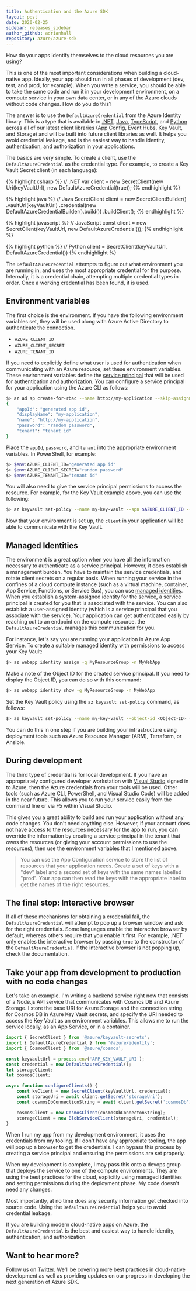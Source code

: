 ```yaml
---
title: Authentication and the Azure SDK
layout: post
date: 2020-02-25
sidebar: releases_sidebar
author_github: adrianhall
repository: azure/azure-sdk
---
```


How do your apps identify themselves to the cloud resources you are using?  

This is one of the most important considerations when building a cloud-native app.  Ideally, your app should run in all phases of development (dev, test, and prod, for example).  When you write a service, you should be able to take the same code and run it in your development environment, on a compute service in your own data center, or in any of the Azure clouds without code changes.  How do you do this?

The answer is to use the `DefaultAzureCredential` from the Azure Identity library.  This is a type that is available in [.NET](https://azuresdkdocs.blob.core.windows.net/$web/dotnet/Azure.Identity/1.1.1/api/index.html), [Java](https://azuresdkdocs.blob.core.windows.net/$web/java/azure-identity/1.1.0-beta.1/index.html), [TypeScript](https://azuresdkdocs.blob.core.windows.net/$web/javascript/azure-identity/1.0.2/index.html), and [Python](https://azuresdkdocs.blob.core.windows.net/$web/python/azure-identity/1.3.0/index.html) across all of our latest client libraries (App Config, Event Hubs, Key Vault, and Storage) and will be built into future client libraries as well.  It helps you avoid credential leakage, and is the easiest way to handle identity, authentication, and authorization in your applications.

The basics are very simple.  To create a client, use the `DefaultAzureCredential` as the credential type.  For example, to create a Key Vault Secret client (in each language):

{% highlight csharp %}
// .NET
var client = new SecretClient(new Uri(keyVaultUrl), new DefaultAzureCredential(true));
{% endhighlight %}


{% highlight java %}
// Java
SecretClient client = new SecretClientBuilder()
        .vaultUrl(keyVaultUrl)
        .credential(new DefaultAzureCredentialBuilder().build())
        .buildClient();
{% endhighlight %}

{% highlight javascript %}
// JavaScript
const client = new SecretClient(keyVaultUrl, new DefaultAzureCredential());
{% endhighlight %}

{% highlight python %}
// Python
client = SecretClient(keyVaultUrl, DefaultAzureCredential())
{% endhighlight %}

The `DefaultAzureCredential` attempts to figure out what environment you are running in, and uses the most appropriate credential for the purpose.  Internally, it is a credential chain, attempting multiple credential types in order.  Once a working credential has been found, it is used.

## Environment variables

The first choice is the environment.  If you have the following environment variables set, they will be used along with Azure Active Directory to authenticate the connection.

* `AZURE_CLIENT_ID`
* `AZURE_CLIENT_SECRET`
* `AZURE_TENANT_ID`

If you need to explicitly define what user is used for authentication when communicating with an Azure resource, set these environment variables.  These environment variables define the [service principal](https://docs.microsoft.com/azure/active-directory/develop/app-objects-and-service-principals) that will be used for authentication and authorization.  You can configure a service principal for your application using the Azure CLI as follows:

```bash
$> az ad sp create-for-rbac --name http://my-application --skip-assignment
{
    "appId": "generated app id",
    "displayName": "my-application",
    "name": "http://my-application",
    "password": "random password",
    "tenant": "tenant id"
}
```

Place the `appId`, `password`, and `tenant` into the appropriate environment variables.  In PowerShell, for example:

```bash
$> $env:AZURE_CLIENT_ID="generated app id"
$> $env:AZURE_CLIENT_SECRET="random password"
$> $env:AZURE_TENANT_ID="tenant id"
```

You will also need to give the service principal permissions to access the resource.  For example, for the Key Vault example above, you can use the following:

```bash
$> az keyvault set-policy --name my-key-vault --spn $AZURE_CLIENT_ID --secret-permissions get list
```

Now that your environment is set up, the `client` in your application will be able to communicate with the Key Vault.

## Managed Identities

The environment is a great option when you have all the information necessary to authenticate as a service principal.  However, it does establish a management burden.  You have to maintain the service credentials, and rotate client secrets on a regular basis.  When running your service in the confines of a cloud compute instance (such as a virtual machine, container, App Service, Functions, or Service Bus), you can use [managed identities](https://docs.microsoft.com/azure/active-directory/managed-identities-azure-resources/overview).  When you establish a system-assigned identity for the service, a service principal is created for you that is associated with the service.  You can also establish a user-assigned identity (which is a service principal that you associate with the service).  Your application can get authenticated easily by reaching out to an endpoint on the compute resource.  the `DefaultAzureCredential` manages this communication for you.

For instance, let's say you are running your application in Azure App Service.  To create a suitable managed identity with permissions to access your Key Vault:

```bash
$> az webapp identity assign -g MyResourceGroup -n MyWebApp
```

Make a note of the Object ID for the created service principal.  If you need to display the Object ID, you can do so with this command:

```bash
$> az webapp identity show -g MyResourceGroup -n MyWebApp
```

Set the Key Vault policy using the `az keyvault set-policy` command, as follows:

```bash
$> az keyvault set-policy --name my-key-vault --object-id <Object-ID> --secret-permissions get
```

You can do this in one step if you are building your infrastructure using deployment tools such as Azure Resource Manager (ARM), Terraform, or Ansible.  

## During development

The third type of credential is for local development.  If you have an appropriately configured developer workstation with [Visual Studio](https://visualstudio.com) signed in to Azure, then the Azure credentials from your tools will be used.  Other tools (such as Azure CLI, PowerShell, and Visual Studio Code) will be added in the near future. This allows you to run your service easily from the command line or via F5 within Visual Studio.

This gives you a great ability to build and run your application without any code changes.  You don't need anything else.  However, if your account does not have access to the resources necessary for the app to run, you can override the information by creating a service principal in the tenant that owns the resources (or giving your account permissions to use the resources), then use the environment variables that I mentioned above.

> You can use the App Configuration service to store the list of resources that your application needs.  Create a set of keys with a "dev" label and a second set of keys with the same names labelled "prod".  Your app can then read the keys with the appropriate label to get the names of the right resources.

## The final stop: Interactive browser

If all of these mechanisms for obtaining a credential fail, the `DefaultAzureCredential` will attempt to pop up a browser window and ask for the right credentials. Some languages enable the interactive browser by default, whereas others require that you enable it first.  For example, .NET only enables the interactive browser by passing `true` to the constructor of the `DefaultAzureCredential`. If the interactive browser is not popping up, check the documentation.

## Take your app from development to production with no code changes

Let's take an example.  I'm writing a backend service right now that consists of a Node.js API service that communicates with Cosmos DB and Azure Storage.  I store the base URI for Azure Storage and the connection string for Cosmos DB in Azure Key Vault secrets, and specify the URI needed to access the Key Vault as an environment variables.  This allows me to run the service locally, as an App Service, or in a container.

```javascript
import { SecretClient } from '@azure/keyvault-secrets';
import { DefaultAzureCredential } from '@azure/identity';
import { CosmosClient } from '@azure/cosmos';

const keyVaultUrl = process.env('APP_KEY_VAULT_URI');
const credential = new DefaultAzureCredential();
let storageClient;
let cosmosClient;

async function configureClients() {
    const kvClient = new SecretClient(keyVaultUrl, credential);
    const storageUri = await client.getSecret('storageUri');
    const cosmosDbConnectionString = await client.getSecret('cosmosDb');

    cosmosClient = new CosmosClient(cosmosDbConnectonString);
    storageClient = new BlobServiceClient(storageUri, credential);
}
```

When I run my app from my development environment, it uses the credentials from my tooling.  If I don't have any appropriate tooling, the app will pop up a browser to get the credentials.  I can bypass this process by creating a service principal and ensuring the permissions are set properly.

When my development is complete, I may pass this onto a devops group that deploys the service to one of the compute environments.  They are using the best practices for the cloud, explicitly using managed identities and setting permissions during the deployment phase.  My code doesn't need any changes.

Most importantly, at no time does any security information get checked into source code.  Using the `DefaultAzureCredential` helps you to avoid credential leakage.

If you are building modern cloud-native apps on Azure, the `DefaultAzureCredential` is the best and easiest way to handle identity, authentication, and authorization.

## Want to hear more?

Follow us on [Twitter](https://twitter.com/AzureSDK).  We'll be covering more best practices in cloud-native development as well as providing updates on our progress in developing the next generation of Azure SDK.  

